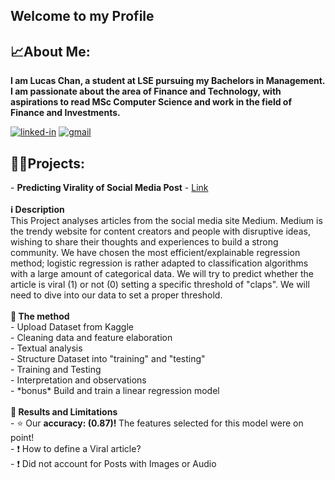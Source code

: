 <h2>Welcome to my Profile</h2>
<h2>📈About Me:</h2>
<b>I am Lucas Chan, a student at LSE pursuing my Bachelors in Management. I am passionate about the area of Finance and Technology, with aspirations to read MSc Computer Science and work in the field of Finance and Investments.</b>

[![linked-in](https://img.shields.io/badge/Linked_In-0077B5?style=for-the-badge&logo=LinkedIn&logoColor=white)](https://www.linkedin.com/in/lucas-c-a8113b175/)
[![gmail](https://img.shields.io/badge/Gmail-D14836?style=for-the-badge&logo=Gmail&logoColor=white)](mailto:chanlucas555@gmail.com)
<h2>👨‍💻Projects:</h2>
- <b>Predicting Virality of Social Media Post</b>
  - <a href="https://github.com/lucas120301/lucas120301.github.io/blob/main/Final%20Project%20-%20Business%20Analytics%20Using%20Python.py">Link</a>
  
  <br>
  <br> <b>ℹ️ Description</b>
  <br>This Project analyses articles from the social media site Medium. Medium is the trendy website for content creators and people with disruptive ideas, wishing to share their thoughts and experiences to build a strong community. We have chosen the most efficient/explainable regression method; logistic regression is rather adapted to classification algorithms with a large amount of categorical data. We will try to predict whether the article is viral (1) or not (0) setting a specific threshold of "claps". We will need to dive into our data to set a proper threshold. 
  <br>
  <br> <b>📗 The method </b>
<br> - Upload Dataset from Kaggle
<br> - Cleaning data and feature elaboration
<br> - Textual analysis
<br> - Structure Dataset into "training" and "testing"
<br> - Training and Testing
<br> - Interpretation and observations
<br> - *bonus* Build and train a linear regression model
  <br>
  <br> <b>🥇 Results and Limitations</b>
<br> - ⭐ Our <b> accuracy: (0.87)! </b> The features selected for this model were on point!
<br> - ❗ How to define a Viral article?
<br> - ❗ Did not account for Posts with Images or Audio

<!--
**lucas120301/lucas120301** is a ✨ _special_ ✨ repository because its `README.md` (this file) appears on your GitHub profile.

Here are some ideas to get you started:

- 🔭 I’m currently working on ...
- 🌱 I’m currently learning ...
- 👯 I’m looking to collaborate on ...
- 🤔 I’m looking for help with ...
- 💬 Ask me about ...
- 📫 How to reach me: ...
- 😄 Pronouns: ...
- ⚡ Fun fact: ...
-->

